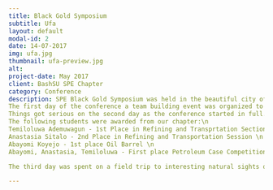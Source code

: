 ```yaml
---
title: Black Gold Symposium
subtitle: Ufa
layout: default
modal-id: 2
date: 14-07-2017
img: ufa.jpg
thumbnail: ufa-preview.jpg
alt: 
project-date: May 2017
client: BashSU SPE Chapter
category: Conference
description: SPE Black Gold Symposium was held in the beautiful city of Ufa from the 10th till 12th of May 2017. The conference was attended by 95 participants from different countries from arround the world including: Armenia, Kazakhstan, Indonesia, Uzbekistan, India, Algiers, Ghana, Ukraina, Egypt, Nigeria etc.
The first day of the conference a team building event was organized to acquaint participants with one another and an excursion around the city was also organized to relieve the stress of travelling. 
Things got serious on the second day as the conference started in full. Students presented their research work in the differen sections available after which there was the SPE chapter's official round table and a technical session. Student also had the opportunity of meeting with company executives and hearing directly from them. The petroleum olympaid game "Oil Barrel " and a case competition also took place. At the end of the day the awards were presented to the winners.\n
The following students were awarded from our chapter:\n
Temiloluwa Ademuwagun - 1st Place in Refining and Transprtation Section \n
Anastasia Sitalo - 2nd Place in Refining and Transportation Session \n
Abayomi Koyejo - 1st place Oil Barrel \n
Abayomi, Anastasia, Temiloluwa - First place Petroleum Case Competition. \n 

The third day was spent on a field trip to interesting natural sights of the repulic.

---
```

